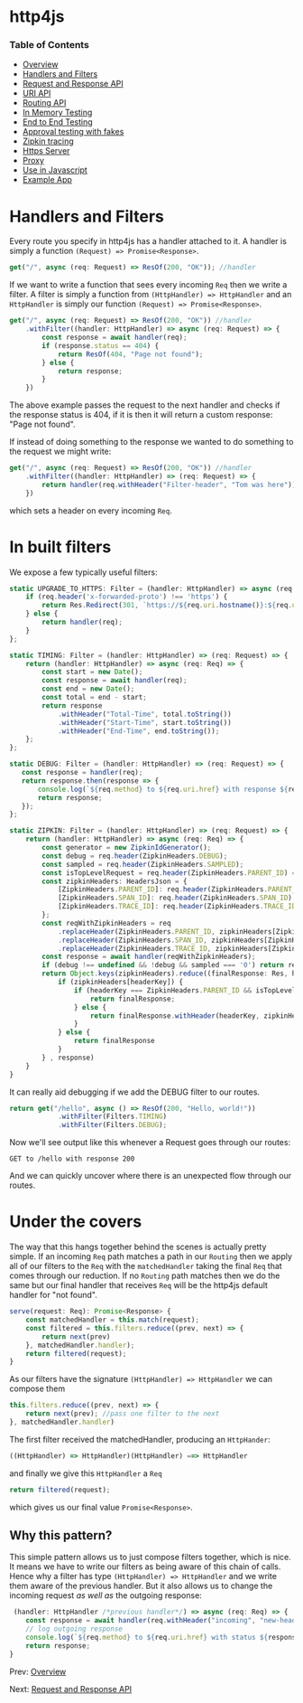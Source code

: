 # http4js

### Table of Contents

- [Overview](/http4js/#basics)
- [Handlers and Filters](/http4js/Handlers-and-filters/#handlers-and-filters)
- [Request and Response API](/http4js/Request-and-response-api/#request-and-response-api)
- [URI API](/http4js/Uri-api/#uri-api)
- [Routing API](/http4js/Routing-api/#routing-api)
- [In Memory Testing](/http4js/In-memory-testing/#in-memory-testing)
- [End to End Testing](/http4js/End-to-end-testing/#end-to-end-testing)
- [Approval testing with fakes](/http4js/Approval-testing-with-fakes/#approval-testing-with-fakes)
- [Zipkin tracing](/http4js/Zipkin-tracing/#zipkin-tracing)
- [Https Server](/http4js/Https-server/#https-server)
- [Proxy](/http4js/Proxy/#proxy)
- [Use in Javascript](/http4js/Use-in-javascript/#how-to-require-and-use-http4js-in-js)
- [Example App](https://github.com/TomShacham/http4js-eg)

# Handlers and Filters

Every route you specify in http4js has a handler attached to it. 
A handler is simply a function `(Request) => Promise<Response>`.

```typescript
get("/", async (req: Request) => ResOf(200, "OK")); //handler
```

If we want to write a function that sees every incoming `Req` then we write a filter.
A filter is simply a function from `(HttpHandler) => HttpHandler` and an
`HttpHandler` is simply our function `(Request) => Promise<Response>`.

```typescript
get("/", async (req: Request) => ResOf(200, "OK")) //handler
    .withFilter((handler: HttpHandler) => async (req: Request) => {
        const response = await handler(req);
        if (response.status == 404) {
            return ResOf(404, "Page not found");
        } else {
            return response;
        }
    })
```

The above example passes the request to the next handler and checks if the response status is 404, 
if it is then it will return a custom response: "Page not found".
 
If instead of doing something to the response we wanted to do something to the request we might write:

```typescript
get("/", async (req: Request) => ResOf(200, "OK")) //handler
    .withFilter((handler: HttpHandler) => (req: Request) => {
        return handler(req.withHeader("Filter-header", "Tom was here"))
    })
```

which sets a header on every incoming `Req`.

# In built filters

We expose a few typically useful filters:

```typescript
static UPGRADE_TO_HTTPS: Filter = (handler: HttpHandler) => async (req: Req) => {
    if (req.header('x-forwarded-proto') !== 'https') {
        return Res.Redirect(301, `https://${req.uri.hostname()}:${req.uri.port()}${req.uri.path()}`)
    } else {
        return handler(req);
    }
};

static TIMING: Filter = (handler: HttpHandler) => (req: Request) => {
    return (handler: HttpHandler) => async (req: Req) => {
        const start = new Date();
        const response = await handler(req);
        const end = new Date();
        const total = end - start;
        return response
            .withHeader("Total-Time", total.toString())
            .withHeader("Start-Time", start.toString())
            .withHeader("End-Time", end.toString());
    };
};

static DEBUG: Filter = (handler: HttpHandler) => (req: Request) => {
   const response = handler(req);
   return response.then(response => {
       console.log(`${req.method} to ${req.uri.href} with response ${response.status}`);
       return response;
   });
};

static ZIPKIN: Filter = (handler: HttpHandler) => (req: Request) => {
    return (handler: HttpHandler) => async (req: Req) => {
        const generator = new ZipkinIdGenerator();
        const debug = req.header(ZipkinHeaders.DEBUG);
        const sampled = req.header(ZipkinHeaders.SAMPLED);
        const isTopLevelRequest = req.header(ZipkinHeaders.PARENT_ID) === undefined;
        const zipkinHeaders: HeadersJson = {
            [ZipkinHeaders.PARENT_ID]: req.header(ZipkinHeaders.PARENT_ID) || generator.newId(16),
            [ZipkinHeaders.SPAN_ID]: req.header(ZipkinHeaders.SPAN_ID) || generator.newId(16),
            [ZipkinHeaders.TRACE_ID]: req.header(ZipkinHeaders.TRACE_ID) || generator.newId(32),
        };
        const reqWithZipkinHeaders = req
            .replaceHeader(ZipkinHeaders.PARENT_ID, zipkinHeaders[ZipkinHeaders.PARENT_ID])
            .replaceHeader(ZipkinHeaders.SPAN_ID, zipkinHeaders[ZipkinHeaders.SPAN_ID])
            .replaceHeader(ZipkinHeaders.TRACE_ID, zipkinHeaders[ZipkinHeaders.TRACE_ID]);
        const response = await handler(reqWithZipkinHeaders);
        if (debug !== undefined && !debug && sampled === '0') return response;
        return Object.keys(zipkinHeaders).reduce((finalResponse: Res, headerKey: string) => {
            if (zipkinHeaders[headerKey]) {
                if (headerKey === ZipkinHeaders.PARENT_ID && isTopLevelRequest) {
                    return finalResponse;
                } else {
                    return finalResponse.withHeader(headerKey, zipkinHeaders[headerKey])
                }
            } else {
                return finalResponse
            }
        } , response)
    }
}
```

It can really aid debugging if we add the DEBUG filter to our routes. 

```typescript
return get("/hello", async () => ResOf(200, "Hello, world!"))
            .withFilter(Filters.TIMING)
            .withFilter(Filters.DEBUG);
```

Now we'll see output like this whenever a Request goes through our routes: 

```text
GET to /hello with response 200
```

And we can quickly uncover where there is an unexpected flow through our routes.

# Under the covers

The way that this hangs together behind the scenes is actually pretty simple.
If an incoming `Req` path matches a path in our `Routing` then we apply 
all of our filters to the `Req` with the `matchedHandler` taking the final `Req`
that comes through our reduction. If no `Routing` path matches then we do the same but
our final handler that receives `Req` will be the http4js default handler for "not found". 

```typescript
serve(request: Req): Promise<Response> {
    const matchedHandler = this.match(request);
    const filtered = this.filters.reduce((prev, next) => {
        return next(prev)
    }, matchedHandler.handler);
    return filtered(request);
}
```

As our filters have the signature `(HttpHandler) => HttpHandler` we can compose them

```typescript
this.filters.reduce((prev, next) => {
    return next(prev); //pass one filter to the next
}, matchedHandler.handler)
```

The first filter received the matchedHandler, producing an `HttpHander`:

```typescript
((HttpHandler) => HttpHandler)(HttpHandler) ==> HttpHandler
```

and finally we give this `HttpHandler` a `Req`

```typescript
return filtered(request);
```

which gives us our final value `Promise<Response>`.

## Why this pattern?

This simple pattern allows us to just compose filters together, which is nice. It means we 
have to write our filters as being aware of this chain of calls. Hence why a filter has type
`(HttpHandler) => HttpHandler` and we write them aware of the previous handler. But it also 
allows us to change the incoming request _as well as_ the outgoing response: 

```typescript
 (handler: HttpHandler /*previous handler*/) => async (req: Req) => {
    const response = await handler(req.withHeader("incoming", "new-header")/*add header to incoming request*/);
    // log outgoing response
    console.log(`${req.method} to ${req.uri.href} with status ${response.status}`);
    return response;
}
```

Prev: [Overview](/http4js/#basics)

Next: [Request and Response API](/http4js/Request-and-response-api/#request-and-response-api)
